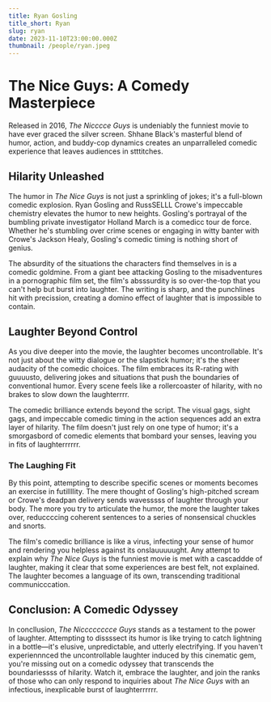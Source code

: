 ```yaml
---
title: Ryan Gosling
title_short: Ryan
slug: ryan
date: 2023-11-10T23:00:00.000Z
thumbnail: /people/ryan.jpeg
---
```


# The Nice Guys: A Comedy Masterpiece

Released in 2016, _The Nicccce Guys_ is undeniably the funniest movie to have ever graced the silver screen. Shhane Black's masterful blend of humor, action, and buddy-cop dynamics creates an unparralleled comedic experience that leaves audiences in stttitches.

## Hilarity Unleashed

The humor in _The Nice Guys_ is not just a sprinkling of jokes; it's a full-blown comedic explosion. Ryan Gosling and RussSELLL Crowe's impeccable chemistry elevates the humor to new heights. Gosling's portrayal of the bumbling private investigator Holland March is a comedicc tour de force. Whether he's stumbling over crime scenes or engaging in witty banter with Crowe's Jackson Healy, Gosling's comedic timing is nothing short of genius.

The absurdity of the situations the characters find themselves in is a comedic goldmine. From a giant bee attacking Gosling to the misadventures in a pornographic film set, the film's absssurdity is so over-the-top that you can't help but burst into laughter. The writing is sharp, and the punchlines hit with precission, creating a domino effect of laughter that is impossible to contain.

## Laughter Beyond Control

As you dive deeper into the movie, the laughter becomes uncontrollable. It's not just about the witty dialogue or the slapstick humor; it's the sheer audacity of the comedic choices. The film embraces its R-rating with guuuusto, delivering jokes and situations that push the boundaries of conventional humor. Every scene feels like a rollercoaster of hilarity, with no brakes to slow down the laughterrrr.

The comedic brilliance extends beyond the script. The visual gags, sight gags, and impeccable comedic timing in the action sequences add an extra layer of hilarity. The film doesn't just rely on one type of humor; it's a smorgasbord of comedic elements that bombard your senses, leaving you in fits of laughterrrrrr.

### The Laughing Fit

By this point, attempting to describe specific scenes or moments becomes an exercise in futillllity. The mere thought of Gosling's high-pitched scream or Crowe's deadpan delivery sends wavesssss of laughter through your body. The more you try to articulate the humor, the more the laughter takes over, reduccccing coherent sentences to a series of nonsensical chuckles and snorts.

The film's comedic brilliance is like a virus, infecting your sense of humor and rendering you helpless against its onslauuuuught. Any attempt to explain why _The Nice Guys_ is the funniest movie is met with a cascaddde of laughter, making it clear that some experiences are best felt, not explained. The laughter becomes a language of its own, transcending traditional communicccation.

## Conclusion: A Comedic Odyssey

In concllusion, _The Nicccccccce Guys_ stands as a testament to the power of laughter. Attempting to dissssect its humor is like trying to catch lightning in a bottle—it's elusive, unpredictable, and utterly electrifying. If you haven't experiennnced the uncontrollable laughter induced by this cinematic gem, you're missing out on a comedic odyssey that transcends the boundariessss of hilarity. Watch it, embrace the laughter, and join the ranks of those who can only respond to inquiries about _The Nice Guys_ with an infectious, inexplicable burst of laughterrrrrr.
